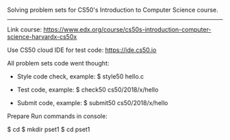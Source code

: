 Solving problem sets for CS50's Introduction to Computer Science course.
<hr>

Link course: https://www.edx.org/course/cs50s-introduction-computer-science-harvardx-cs50x

Use CS50 cloud IDE for test code: https://ide.cs50.io

All problem sets code went thought:

- Style code check, example: $ style50 hello.c

- Test code, example: $ check50 cs50/2018/x/hello

- Submit code, example: $ submit50 cs50/2018/x/hello


Prepare
Run commands in console:

$ cd
$ mkdir pset1
$ cd pset1
